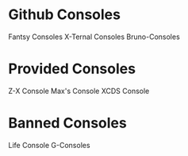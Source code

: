 # Github Consoles
Fantsy Consoles
X-Ternal Consoles
Bruno-Consoles
# Provided Consoles
Z-X Console
Max's Console
XCDS Console
# Banned Consoles
Life Console
G-Consoles

